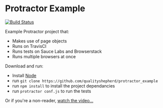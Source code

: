 
# Protractor Example #

[![Build Status](https://travis-ci.org/qualityshepherd/protractor_example.svg?branch=master)](https://travis-ci.org/qualityshepherd/protractor_example)

Example Protractor project that:
* Makes use of page objects
* Runs on TravisCI
* Runs tests on Sauce Labs and Browserstack
* Runs multiple browsers at once


Download and run:
* Install [Node](http://nodejs.org)
* run `git clone https://github.com/qualityshepherd/protractor_example` 
* run `npm install` to install the project dependancies
* run `protractor conf.js` to run the tests

Or if you're a non-reader, [watch the video...](https://www.youtube.com/watch?v=JIGvty1bQxk)